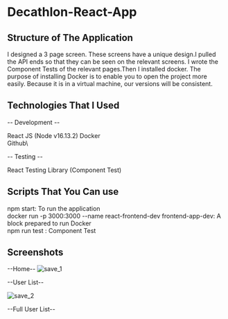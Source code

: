 # Decathlon-React-App


## Structure of The Application
I designed a 3 page screen. These screens have a unique design.I pulled the API ends so that they can be seen on the relevant screens. I wrote the Component Tests of the relevant pages.Then I installed docker. The purpose of installing Docker is to enable you to open the project more easily. Because it is in a virtual machine, our versions will be consistent.


## Technologies That I Used

-- Development --

React JS (Node v16.13.2)
Docker\
Github\

-- Testing --

React Testing Library (Component Test)

## Scripts That You Can use

npm start: To run the application <br/>
docker run -p 3000:3000 --name react-frontend-dev frontend-app-dev: A block prepared to run Docker <br/>
npm run test : Component Test <br/>

## Screenshots
--Home--
![save_1](https://user-images.githubusercontent.com/48904791/152225081-7fa84481-a45e-444f-bd5b-015c094287e9.png)

--User List--

![save_2](https://user-images.githubusercontent.com/48904791/152225335-8d5f3dac-da40-4cd8-b771-b579ed01353b.png)

--Full User List--

